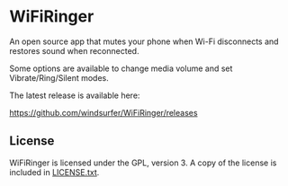 WiFiRinger
=========

An open source app that mutes your phone when Wi-Fi disconnects and restores sound when reconnected.

Some options are available to change media volume and set Vibrate/Ring/Silent modes.

The latest release is available here:

https://github.com/windsurfer/WiFiRinger/releases

License
-------

WiFiRinger is licensed under the GPL, version 3. A copy of the license is
included in [LICENSE.txt](LICENSE.txt).
